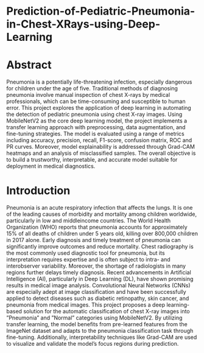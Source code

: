 # Prediction-of-Pediatric-Pneumonia-in-Chest-XRays-using-Deep-Learning
# Abstract
Pneumonia is a potentially life-threatening infection, especially dangerous for children under
the age of five. Traditional methods of diagnosing pneumonia involve manual inspection
of chest X-rays by medical professionals, which can be time-consuming and susceptible to
human error. This project explores the application of deep learning in automating the
detection of pediatric pneumonia using chest X-ray images.
Using MobileNetV2 as the core deep learning model, the project implements a transfer
learning approach with preprocessing, data augmentation, and fine-tuning strategies. The
model is evaluated using a range of metrics including accuracy, precision, recall, F1-score,
confusion matrix, ROC and PR curves. Moreover, model explainability is addressed through
Grad-CAM heatmaps and an analysis of misclassified samples. The overall objective is to
build a trustworthy, interpretable, and accurate model suitable for deployment in medical
diagnostics.
# Introduction
Pneumonia is an acute respiratory infection that affects the lungs. It is one of the leading
causes of morbidity and mortality among children worldwide, particularly in low and middleincome countries. The World Health Organization (WHO) reports that pneumonia accounts for approximately 15% of all deaths of children under 5 years old, killing over 800,000 children in 2017 alone. Early diagnosis and timely treatment of pneumonia can significantly improve outcomes and reduce mortality. Chest radiography is the most commonly used diagnostic tool for
pneumonia, but its interpretation requires expertise and is often subject to intra- and interobserver variability. Moreover, the shortage of radiologists in many regions further delays timely diagnosis. Recent advancements in Artificial Intelligence (AI), particularly in Deep Learning (DL), have shown promising results in medical image analysis. Convolutional Neural Networks (CNNs) are especially adept at image classification and have been successfully applied to detect diseases such as diabetic retinopathy, skin cancer, and pneumonia from medical images. This project proposes a deep learning-based solution for the automatic classification of chest X-ray images into ”Pneumonia” and ”Normal” categories using MobileNetV2. By utilizing transfer learning, the model benefits from pre-learned features from the ImageNet dataset and adapts to the pneumonia classification task through fine-tuning. Additionally, interpretability techniques like Grad-CAM are used to visualize and validate the model’s
focus regions during prediction.
